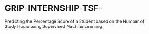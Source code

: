 # GRIP-INTERNSHIP-TSF-
Predicting the Percentage Score of a Student based on the Number of Study Hours using Supervised Machine Learning
